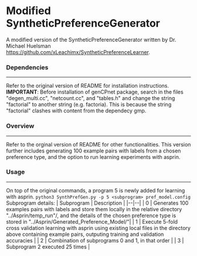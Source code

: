 # Modified SyntheticPreferenceGenerator
A modified version of the SyntheticPreferenceGenerator written by Dr. Michael Huelsman https://github.com/xLeachimx/SyntheticPreferenceLearner. 

### Dependencies
***
Refer to the original version of README for installation instructions. **IMPORTANT**: Before installation of genCPnet package, search in the files "degen_multi.cc", "netcount.cc", and "tables.h" and change the string "factorial" to another string (e.g. factoria). This is because the string "factorial" clashes with content from the dependecy gmp.

### Overview
***
Refer to the orginal version of README for other functionalities. This version further includes generating 100 example pairs with labels from a chosen preference type, and the option to run learning experiments with asprin.


### Usage
*** 
On top of the original commands, a program 5 is newly added for learning with asprin. 
`python3 SynthPrefGen.py -p 5 <subprogram> pref_model.config`
Subprogram details:
|  Subprogram | Description |
|--|--|
| 0 | Generates 100 examples pairs with labels and store them locally in the relative directory "../Asprin/temp\_run"/, and the details of the chosen preference type is stored in "../Asprin/Generated\_Preference\_Model/"|
| 1 | Execute 5-fold cross validation learning with asprin using existing local files in the directory above containing example pairs, outputing training and validation accuracies |
| 2 | Combination of subprograms 0 and 1, in that order |
| 3 | Subprogram 2 executed 25 times |
